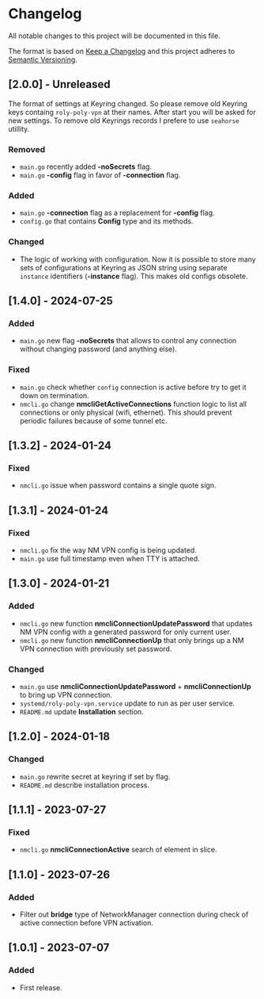 # Changelog
All notable changes to this project will be documented in this file.

The format is based on [Keep a Changelog](http://keepachangelog.com/en/1.0.0/)
and this project adheres to [Semantic Versioning](http://semver.org/spec/v2.0.0.html).

## [2.0.0] - Unreleased
The format of settings at Keyring changed. So please remove old Keyring keys containg `roly-poly-vpn` at their names. After start you will be asked for new settings.
To remove old Keyrings records I prefere to use `seahorse` utillity.

### Removed
- `main.go` recently added **-noSecrets** flag.
- `main.go` **-config** flag in favor of **-connection** flag.

### Added
- `main.go` **-connection** flag as a replacement for **-config** flag.
- `config.go` that contains **Config** type and its methods.

### Changed
- The logic of working with configuration. Now it is possible to store many sets of configurations at Keyring as JSON string using separate `instance` identifiers (**-instance** flag). This makes old configs obsolete.

## [1.4.0] - 2024-07-25
### Added
- `main.go` new flag **-noSecrets** that allows to control any connection without changing password (and anything else).

### Fixed
- `main.go` check whether `config` connection is active before try to get it down on termination.
- `nmcli.go` change **nmcliGetActiveConnections** function logic to list all connections or only physical (wifi, ethernet). This should prevent periodic failures because of some tunnel etc.

## [1.3.2] - 2024-01-24
### Fixed
- `nmcli.go` issue when password contains a single quote sign.

## [1.3.1] - 2024-01-24
### Fixed
- `nmcli.go` fix the way NM VPN config is being updated.
- `main.go` use full timestamp even when TTY is attached.

## [1.3.0] - 2024-01-21
### Added
- `nmcli.go` new function **nmcliConnectionUpdatePassword** that updates NM VPN config with a generated password for only current user.
- `nmcli.go` new function **nmcliConnectionUp** that only brings up a NM VPN connection with previously set password.

### Changed
- `main.go` use **nmcliConnectionUpdatePassword** + **nmcliConnectionUp** to bring up VPN connection.
- `systemd/roly-poly-vpn.service` update to run as per user service.
- `README.md` update **Installation** section.

## [1.2.0] - 2024-01-18
### Changed
- `main.go` rewrite secret at keyring if set by flag.
- `README.md` describe installation process.

## [1.1.1] - 2023-07-27
### Fixed
- `nmcli.go` **nmcliConnectionActive** search of element in slice.

## [1.1.0] - 2023-07-26
### Added
- Filter out **bridge** type of NetworkManager connection during check of active connection before VPN activation.

## [1.0.1] - 2023-07-07
### Added
- First release.
